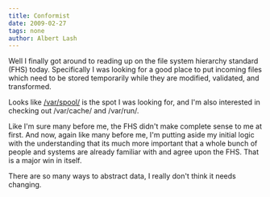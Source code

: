 ```yaml
---
title: Conformist 
date: 2009-02-27
tags: none
author: Albert Lash
---
```

Well I finally got around to reading up on the file system hierarchy standard (FHS) today. Specifically I was looking for a good place to put incoming files which need to be stored temporarily while they are modified, validated, and transformed.

Looks like <a href="http://www.pathname.com/fhs/2.2/fhs-5.14.html">/var/spool/</a> is the spot I was looking for, and I'm also interested in checking out /var/cache/ and /var/run/.

Like I'm sure many before me, the FHS didn't make complete sense to me at first. And now, again like many before me, I'm putting aside my initial logic with the understanding that its much more important that a whole bunch of people and systems are already familiar with and agree upon the FHS. That is a major win in itself.

There are so many ways to abstract data, I really don't think it needs changing.

